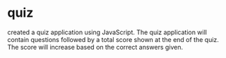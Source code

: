 # quiz
 created a quiz application using JavaScript. The quiz application will contain questions followed by a total score shown at the end of the quiz. The score will increase based on the correct answers given.
